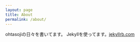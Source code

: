 ```yaml
---
layout: page
title: About
permalink: /about/
---
```


ohtasojiの日々を書いてます。
Jekyllを使ってます。[jekyllrb.com](https://jekyllrb.com/)

